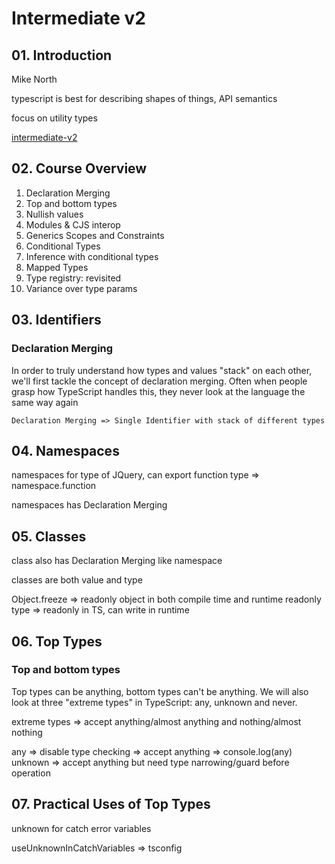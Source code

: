 # Intermediate v2

## 01. Introduction

Mike North

typescript is best for describing shapes of things, API semantics

focus on utility types

[intermediate-v2](https://www.typescript-training.com/course/intermediate-v2)

## 02. Course Overview

1. Declaration Merging
2. Top and bottom types
3. Nullish values
4. Modules & CJS interop
5. Generics Scopes and Constraints
6. Conditional Types
7. Inference with conditional types
8. Mapped Types
9. Type registry: revisited
10. Variance over type params

## 03. Identifiers

### Declaration Merging

In order to truly understand how types and values "stack" on each other, we'll first tackle the concept of declaration merging. Often when people grasp how TypeScript handles this, they never look at the language the same way again

`Declaration Merging => Single Identifier with stack of different types`

## 04. Namespaces

namespaces for type of JQuery, can export function type => namespace.function

namespaces has Declaration Merging

## 05. Classes

class also has Declaration Merging like namespace

classes are both value and type

Object.freeze => readonly object in both compile time and runtime
readonly type => readonly in TS, can write in runtime

## 06. Top Types

### Top and bottom types

Top types can be anything, bottom types can't be anything. We will also look at three "extreme types" in TypeScript: any, unknown and never.

extreme types => accept anything/almost anything and nothing/almost nothing

any => disable type checking => accept anything => console.log(any)
unknown => accept anything but need type narrowing/guard before operation

## 07. Practical Uses of Top Types

unknown for catch error variables

useUnknownInCatchVariables => tsconfig
